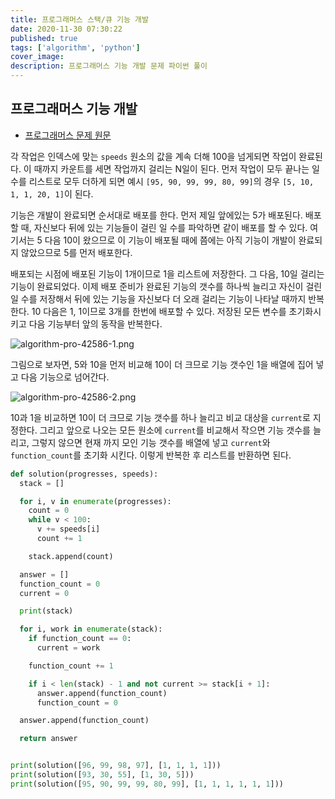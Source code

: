 ```yaml
---
title: 프로그래머스 스택/큐 기능 개발
date: 2020-11-30 07:30:22
published: true
tags: ['algorithm', 'python']
cover_image:
description: 프로그래머스 기능 개발 문제 파이썬 풀이
---
```


## 프로그래머스 기능 개발

- [프로그래머스 문제 원문](https://programmers.co.kr/learn/courses/30/lessons/42586)

각 작업은 인덱스에 맞는 `speeds` 원소의 값을 계속 더해 100을 넘게되면 작업이 완료된다. 이 때까지 카운트를 세면 작업까지 걸리는 N일이 된다. 먼저 작업이 모두 끝나는 일 수를 리스트로 모두 더하게 되면 예시 `[95, 90, 99, 99, 80, 99]`의 경우 `[5, 10, 1, 1, 20, 1]`이 된다.

기능은 개발이 완료되면 순서대로 배포를 한다. 먼저 제일 앞에있는 5가 배포된다. 배포할 때, 자신보다 뒤에 있는 기능들이 걸린 일 수를 파악하면 같이 배포를 할 수 있다. 여기서는 5 다음 10이 왔으므로 이 기능이 배포될 때에 쯤에는 아직 기능이 개발이 완료되지 않았으므로 5를 먼저 배포한다.

배포되는 시점에 배포된 기능이 1개이므로 1을 리스트에 저장한다. 그 다음, 10일 걸리는 기능이 완료되었다. 이제 배포 준비가 완료된 기능의 갯수를 하나씩 늘리고 자신이 걸린 일 수를 저장해서 뒤에 있는 기능을 자신보다 더 오래 걸리는 기능이 나타날 때까지 반복한다. 10 다음은 1, 1이므로 3개를 한번에 배포할 수 있다. 저장된 모든 변수를 초기화시키고 다음 기능부터 앞의 동작을 반복한다.

![algorithm-pro-42586-1.png](/images/algorithm-pro-42586-1.png)

그림으로 보자면, 5와 10을 먼저 비교해 10이 더 크므로 기능 갯수인 1을 배열에 집어 넣고 다음 기능으로 넘어간다.

![algorithm-pro-42586-2.png](/images/algorithm-pro-42586-2.png)

10과 1을 비교하면 10이 더 크므로 기능 갯수를 하나 늘리고 비교 대상을 `current`로 지정한다. 그리고 앞으로 나오는 모든 원소에 `current`를 비교해서 작으면 기능 갯수를 늘리고, 그렇지 않으면 현재 까지 모인 기능 갯수를 배열에 넣고 `current`와 `function_count`를 초기화 시킨다. 이렇게 반복한 후 리스트를 반환하면 된다.

```python
def solution(progresses, speeds):
  stack = []

  for i, v in enumerate(progresses):
    count = 0
    while v < 100:
      v += speeds[i]
      count += 1

    stack.append(count)

  answer = []
  function_count = 0
  current = 0

  print(stack)

  for i, work in enumerate(stack):
    if function_count == 0:
      current = work

    function_count += 1

    if i < len(stack) - 1 and not current >= stack[i + 1]:
      answer.append(function_count)
      function_count = 0

  answer.append(function_count)

  return answer


print(solution([96, 99, 98, 97], [1, 1, 1, 1]))
print(solution([93, 30, 55], [1, 30, 5]))
print(solution([95, 90, 99, 99, 80, 99], [1, 1, 1, 1, 1, 1]))
```
